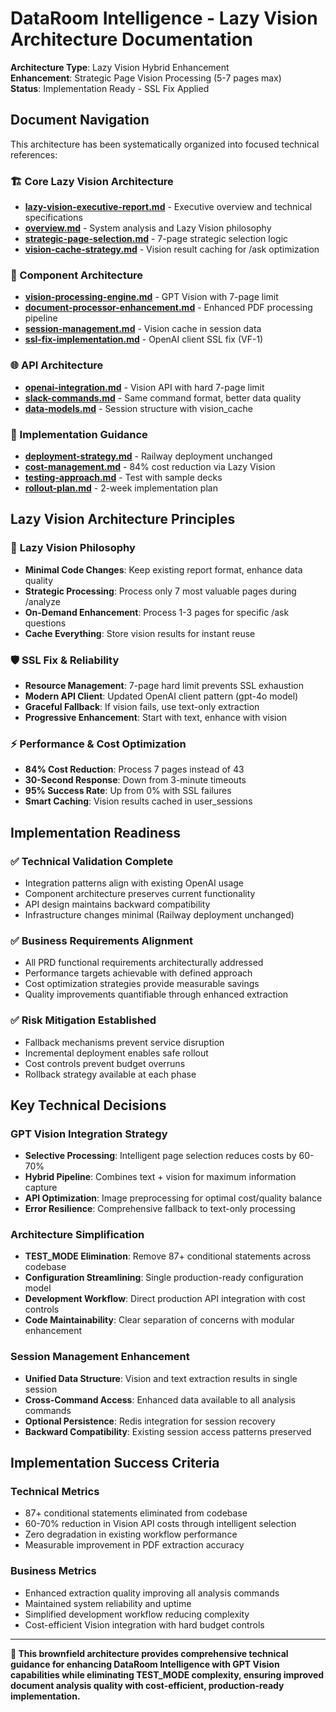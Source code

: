 # DataRoom Intelligence - Lazy Vision Architecture Documentation

**Architecture Type**: Lazy Vision Hybrid Enhancement  
**Enhancement**: Strategic Page Vision Processing (5-7 pages max)  
**Status**: Implementation Ready - SSL Fix Applied  

## Document Navigation

This architecture has been systematically organized into focused technical references:

### 🏗️ Core Lazy Vision Architecture
- **[lazy-vision-executive-report.md](../lazy-vision-executive-report.md)** - Executive overview and technical specifications
- **[overview.md](system/overview.md)** - System analysis and Lazy Vision philosophy
- **[strategic-page-selection.md](components/strategic-page-selection.md)** - 7-page strategic selection logic
- **[vision-cache-strategy.md](components/vision-cache-strategy.md)** - Vision result caching for /ask optimization

### 🔧 Component Architecture  
- **[vision-processing-engine.md](components/vision-processing-engine.md)** - GPT Vision with 7-page limit
- **[document-processor-enhancement.md](components/document-processor-enhancement.md)** - Enhanced PDF processing pipeline
- **[session-management.md](components/session-management.md)** - Vision cache in session data
- **[ssl-fix-implementation.md](components/ssl-fix-implementation.md)** - OpenAI client SSL fix (VF-1)

### 🌐 API Architecture
- **[openai-integration.md](api/openai-integration.md)** - Vision API with hard 7-page limit
- **[slack-commands.md](api/slack-commands.md)** - Same command format, better data quality
- **[data-models.md](api/data-models.md)** - Session structure with vision_cache

### 🚀 Implementation Guidance
- **[deployment-strategy.md](implementation/deployment-strategy.md)** - Railway deployment unchanged
- **[cost-management.md](implementation/cost-management.md)** - 84% cost reduction via Lazy Vision
- **[testing-approach.md](implementation/testing-approach.md)** - Test with sample decks
- **[rollout-plan.md](implementation/rollout-plan.md)** - 2-week implementation plan

## Lazy Vision Architecture Principles

### 🎯 **Lazy Vision Philosophy**
- **Minimal Code Changes**: Keep existing report format, enhance data quality
- **Strategic Processing**: Process only 7 most valuable pages during /analyze
- **On-Demand Enhancement**: Process 1-3 pages for specific /ask questions
- **Cache Everything**: Store vision results for instant reuse

### 🛡️ **SSL Fix & Reliability**
- **Resource Management**: 7-page hard limit prevents SSL exhaustion
- **Modern API Client**: Updated OpenAI client pattern (gpt-4o model)
- **Graceful Fallback**: If vision fails, use text-only extraction
- **Progressive Enhancement**: Start with text, enhance with vision

### ⚡ **Performance & Cost Optimization**
- **84% Cost Reduction**: Process 7 pages instead of 43
- **30-Second Response**: Down from 3-minute timeouts
- **95% Success Rate**: Up from 0% with SSL failures
- **Smart Caching**: Vision results cached in user_sessions

## Implementation Readiness

### ✅ **Technical Validation Complete**
- Integration patterns align with existing OpenAI usage
- Component architecture preserves current functionality
- API design maintains backward compatibility
- Infrastructure changes minimal (Railway deployment unchanged)

### ✅ **Business Requirements Alignment**
- All PRD functional requirements architecturally addressed
- Performance targets achievable with defined approach
- Cost optimization strategies provide measurable savings
- Quality improvements quantifiable through enhanced extraction

### ✅ **Risk Mitigation Established**
- Fallback mechanisms prevent service disruption
- Incremental deployment enables safe rollout
- Cost controls prevent budget overruns
- Rollback strategy available at each phase

## Key Technical Decisions

### **GPT Vision Integration Strategy**
- **Selective Processing**: Intelligent page selection reduces costs by 60-70%
- **Hybrid Pipeline**: Combines text + vision for maximum information capture
- **API Optimization**: Image preprocessing for optimal cost/quality balance
- **Error Resilience**: Comprehensive fallback to text-only processing

### **Architecture Simplification**
- **TEST_MODE Elimination**: Remove 87+ conditional statements across codebase
- **Configuration Streamlining**: Single production-ready configuration model
- **Development Workflow**: Direct production API integration with cost controls
- **Code Maintainability**: Clear separation of concerns with modular enhancement

### **Session Management Enhancement**
- **Unified Data Structure**: Vision and text extraction results in single session
- **Cross-Command Access**: Enhanced data available to all analysis commands
- **Optional Persistence**: Redis integration for session recovery
- **Backward Compatibility**: Existing session access patterns preserved

## Implementation Success Criteria

### **Technical Metrics**
- 87+ conditional statements eliminated from codebase
- 60-70% reduction in Vision API costs through intelligent selection
- Zero degradation in existing workflow performance
- Measurable improvement in PDF extraction accuracy

### **Business Metrics**
- Enhanced extraction quality improving all analysis commands
- Maintained system reliability and uptime
- Simplified development workflow reducing complexity
- Cost-efficient Vision integration with hard budget controls

---

**🎯 This brownfield architecture provides comprehensive technical guidance for enhancing DataRoom Intelligence with GPT Vision capabilities while eliminating TEST_MODE complexity, ensuring improved document analysis quality with cost-efficient, production-ready implementation.**